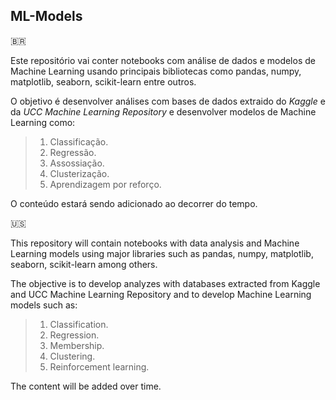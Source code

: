## ML-Models

:brazil:<br>

Este repositório vai conter notebooks com análise de dados e modelos de Machine Learning usando principais bibliotecas como pandas, numpy, matplotlib, seaborn, scikit-learn entre outros.

O objetivo é desenvolver análises com bases de dados extraido do _Kaggle_ e da _UCC Machine Learning Repository_ e desenvolver modelos de Machine Learning como:
> 1. Classificação.
> 2. Regressão.
> 3. Assossiação.
> 4. Clusterização.
> 5. Aprendizagem por reforço.

O conteúdo estará sendo adicionado ao decorrer do tempo.

:us:

This repository will contain notebooks with data analysis and Machine Learning models using major libraries such as pandas, numpy, matplotlib, seaborn, scikit-learn among others.

The objective is to develop analyzes with databases extracted from Kaggle and UCC Machine Learning Repository and to develop Machine Learning models such as:
> 1. Classification.
> 2. Regression.
> 3. Membership.
> 4. Clustering.
> 5. Reinforcement learning.

The content will be added over time.
